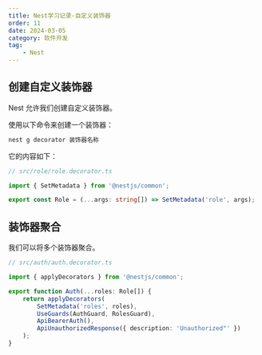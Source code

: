 ```yaml
---
title: Nest学习记录-自定义装饰器
order: 11
date: 2024-03-05
category: 软件开发
tag:
    - Nest
---
```


## 创建自定义装饰器

Nest 允许我们创建自定义装饰器。

使用以下命令来创建一个装饰器：

```bash
nest g decorator 装饰器名称
```

它的内容如下：

```typescript
// src/role/role.decorator.ts

import { SetMetadata } from '@nestjs/common';

export const Role = (...args: string[]) => SetMetadata('role', args);
```

## 装饰器聚合

我们可以将多个装饰器聚合。

```typescript
// src/auth/auth.decorator.ts

import { applyDecorators } from '@nestjs/common';

export function Auth(...roles: Role[]) {
    return applyDecorators(
        SetMetadata('roles', roles),
        UseGuards(AuthGuard, RolesGuard),
        ApiBearerAuth(),
        ApiUnauthorizedResponse({ description: 'Unauthorized"' })
    );
}
```
